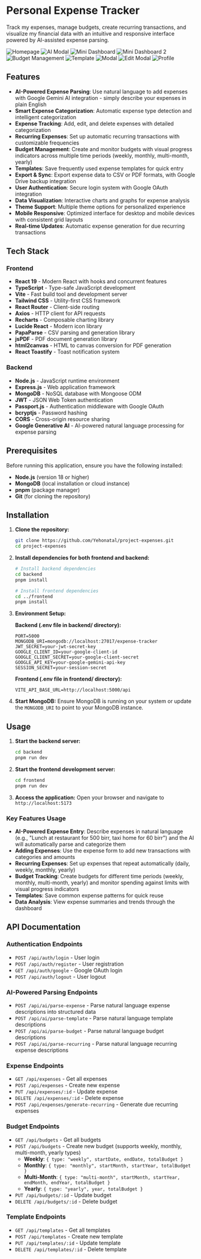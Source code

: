 # Personal Expense Tracker

Track my expenses, manage budgets, create recurring transactions, and visualize my financial data with an intuitive and responsive interface powered by AI-assisted expense parsing.


![Homepage](./preview/home.png)
![AI Modal](./preview/aimodal.png)
![Mini Dashboard](./preview/dashboard.png)
![Mini Dashboard 2](./preview/dashboard2.png)
![Budget Management](./preview/budget.png)
![Template](./preview/templates.png)
![Modal](./preview/modal.png)
![Edit Modal](./preview/editmodal.png)
![Profile](./preview/profile.png)

## Features

- **AI-Powered Expense Parsing**: Use natural language to add expenses with Google Gemini AI integration - simply describe your expenses in plain English
- **Smart Expense Categorization**: Automatic expense type detection and intelligent categorization
- **Expense Tracking**: Add, edit, and delete expenses with detailed categorization
- **Recurring Expenses**: Set up automatic recurring transactions with customizable frequencies
- **Budget Management**: Create and monitor budgets with visual progress indicators across multiple time periods (weekly, monthly, multi-month, yearly)
- **Templates**: Save frequently used expense templates for quick entry
- **Export & Sync**: Export expense data to CSV or PDF formats, with Google Drive backup integration
- **User Authentication**: Secure login system with Google OAuth integration
- **Data Visualization**: Interactive charts and graphs for expense analysis
- **Theme Support**: Multiple theme options for personalized experience
- **Mobile Responsive**: Optimized interface for desktop and mobile devices with consistent grid layouts
- **Real-time Updates**: Automatic expense generation for due recurring transactions

## Tech Stack

### Frontend
- **React 19** - Modern React with hooks and concurrent features
- **TypeScript** - Type-safe JavaScript development
- **Vite** - Fast build tool and development server
- **Tailwind CSS** - Utility-first CSS framework
- **React Router** - Client-side routing
- **Axios** - HTTP client for API requests
- **Recharts** - Composable charting library
- **Lucide React** - Modern icon library
- **PapaParse** - CSV parsing and generation library
- **jsPDF** - PDF document generation library
- **html2canvas** - HTML to canvas conversion for PDF generation
- **React Toastify** - Toast notification system

### Backend
- **Node.js** - JavaScript runtime environment
- **Express.js** - Web application framework
- **MongoDB** - NoSQL database with Mongoose ODM
- **JWT** - JSON Web Token authentication
- **Passport.js** - Authentication middleware with Google OAuth
- **bcryptjs** - Password hashing
- **CORS** - Cross-origin resource sharing
- **Google Generative AI** - AI-powered natural language processing for expense parsing

## Prerequisites

Before running this application, ensure you have the following installed:

- **Node.js** (version 18 or higher)
- **MongoDB** (local installation or cloud instance)
- **pnpm** (package manager)
- **Git** (for cloning the repository)

## Installation

1. **Clone the repository:**
   ```bash
   git clone https://github.com/Yehonatal/project-expenses.git
   cd project-expenses
   ```

2. **Install dependencies for both frontend and backend:**
   ```bash
   # Install backend dependencies
   cd backend
   pnpm install

   # Install frontend dependencies
   cd ../frontend
   pnpm install
   ```

3. **Environment Setup:**

   **Backend (.env file in backend/ directory):**
   ```env
   PORT=5000
   MONGODB_URI=mongodb://localhost:27017/expense-tracker
   JWT_SECRET=your-jwt-secret-key
   GOOGLE_CLIENT_ID=your-google-client-id
   GOOGLE_CLIENT_SECRET=your-google-client-secret
   GOOGLE_API_KEY=your-google-gemini-api-key
   SESSION_SECRET=your-session-secret
   ```

   **Frontend (.env file in frontend/ directory):**
   ```env
   VITE_API_BASE_URL=http://localhost:5000/api
   ```

4. **Start MongoDB:**
   Ensure MongoDB is running on your system or update the `MONGODB_URI` to point to your MongoDB instance.

## Usage

1. **Start the backend server:**
   ```bash
   cd backend
   pnpm run dev
   ```

2. **Start the frontend development server:**
   ```bash
   cd frontend
   pnpm run dev
   ```

3. **Access the application:**
   Open your browser and navigate to `http://localhost:5173`

### Key Features Usage

- **AI-Powered Expense Entry**: Describe expenses in natural language (e.g., "Lunch at restaurant for 500 birr, taxi home for 60 birr") and the AI will automatically parse and categorize them
- **Adding Expenses**: Use the expense form to add new transactions with categories and amounts
- **Recurring Expenses**: Set up expenses that repeat automatically (daily, weekly, monthly, yearly)
- **Budget Tracking**: Create budgets for different time periods (weekly, monthly, multi-month, yearly) and monitor spending against limits with visual progress indicators
- **Templates**: Save common expense patterns for quick reuse
- **Data Analysis**: View expense summaries and trends through the dashboard

## API Documentation

### Authentication Endpoints
- `POST /api/auth/login` - User login
- `POST /api/auth/register` - User registration
- `GET /api/auth/google` - Google OAuth login
- `POST /api/auth/logout` - User logout

### AI-Powered Parsing Endpoints
- `POST /api/ai/parse-expense` - Parse natural language expense descriptions into structured data
- `POST /api/ai/parse-template` - Parse natural language template descriptions
- `POST /api/ai/parse-budget` - Parse natural language budget descriptions
- `POST /api/ai/parse-recurring` - Parse natural language recurring expense descriptions

### Expense Endpoints
- `GET /api/expenses` - Get all expenses
- `POST /api/expenses` - Create new expense
- `PUT /api/expenses/:id` - Update expense
- `DELETE /api/expenses/:id` - Delete expense
- `POST /api/expenses/generate-recurring` - Generate due recurring expenses

### Budget Endpoints
- `GET /api/budgets` - Get all budgets
- `POST /api/budgets` - Create new budget (supports weekly, monthly, multi-month, yearly types)
  - **Weekly**: `{ type: "weekly", startDate, endDate, totalBudget }`
  - **Monthly**: `{ type: "monthly", startMonth, startYear, totalBudget }`
  - **Multi-Month**: `{ type: "multi-month", startMonth, startYear, endMonth, endYear, totalBudget }`
  - **Yearly**: `{ type: "yearly", year, totalBudget }`
- `PUT /api/budgets/:id` - Update budget
- `DELETE /api/budgets/:id` - Delete budget

### Template Endpoints
- `GET /api/templates` - Get all templates
- `POST /api/templates` - Create new template
- `PUT /api/templates/:id` - Update template
- `DELETE /api/templates/:id` - Delete template
